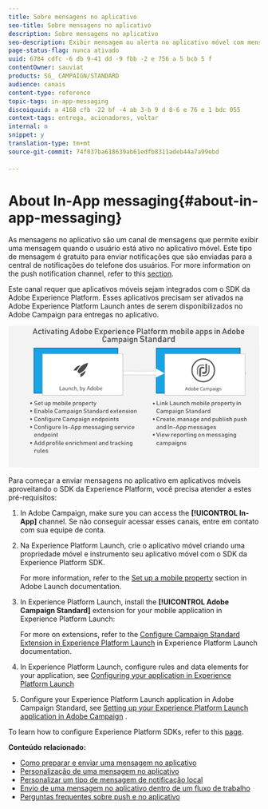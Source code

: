 ```yaml
---
title: Sobre mensagens no aplicativo
seo-title: Sobre mensagens no aplicativo
description: Sobre mensagens no aplicativo
seo-description: Exibir mensagem ou alerta no aplicativo móvel com mensagens no aplicativo.
page-status-flag: nunca ativado
uuid: 6784 cdfc -6 db 9-41 dd -9 fbb -2 e 756 a 5 bcb 5 f
contentOwner: sauviat
products: SG_ CAMPAIGN/STANDARD
audience: canais
content-type: reference
topic-tags: in-app-messaging
discoiquuid: a 4168 cfb -22 bf -4 ab 3-b 9 d 8-6 e 76 e 1 bdc 055
context-tags: entrega, acionadores, voltar
internal: n
snippet: y
translation-type: tm+mt
source-git-commit: 74f037ba618639ab61edfb8311adeb44a7a99ebd

---
```



# About In-App messaging{#about-in-app-messaging}

As mensagens no aplicativo são um canal de mensagens que permite exibir uma mensagem quando o usuário está ativo no aplicativo móvel. Este tipo de mensagem é gratuito para enviar notificações que são enviadas para a central de notificações do telefone dos usuários. For more information on the push notification channel, refer to this [section](../../channels/using/about-push-notifications.md).

Este canal requer que aplicativos móveis sejam integrados com o SDK da Adobe Experience Platform. Esses aplicativos precisam ser ativados na Adobe Experience Platform Launch antes de serem disponibilizados no Adobe Campaign para entregas no aplicativo.

![](assets/launch_campaign.png)

Para começar a enviar mensagens no aplicativo em aplicativos móveis aproveitando o SDK da Experience Platform, você precisa atender a estes pré-requisitos:

1. In Adobe Campaign, make sure you can access the **[!UICONTROL In-App]** channel. Se não conseguir acessar esses canais, entre em contato com sua equipe de conta.
1. Na Experience Platform Launch, crie o aplicativo móvel criando uma propriedade móvel e instrumento seu aplicativo móvel com o SDK da Experience Platform SDK.

   For more information, refer to the [Set up a mobile property](https://aep-sdks.gitbook.io/docs/getting-started/create-a-mobile-property) section in Adobe Launch documentation.

1. In Experience Platform Launch, install the **[!UICONTROL Adobe Campaign Standard]** extension for your mobile application in Experience Platform Launch:

   For more on extensions, refer to the [Configure Campaign Standard Extension in Experience Platform Launch](https://aep-sdks.gitbook.io/docs/using-mobile-extensions/adobe-campaign-standard) in Experience Platform Launch documentation.

1. In Experience Platform Launch, configure rules and data elements for your application, see [Configuring your application in Experience Platform Launch](https://helpx.adobe.com/campaign/kb/config-app-in-launch.html#Step1Createdataelements)

1. Configure your Experience Platform Launch application in Adobe Campaign Standard, see [Setting up your Experience Platform Launch application in Adobe Campaign](https://helpx.adobe.com/campaign/kb/configuring-app-sdk.html#SettingupyourAdobeLaunchapplicationinAdobeCampaign) .

To learn how to configure Experience Platform SDKs, refer to this [page](https://helpx.adobe.com/campaign/kb/configuring-app-sdk.html).

**Conteúdo relacionado:**

* [Como preparar e enviar uma mensagem no aplicativo](../../channels/using/preparing-and-sending-an-in-app-message.md)
* [Personalização de uma mensagem no aplicativo](../../channels/using/customizing-an-in-app-message.md)
* [Personalizar um tipo de mensagem de notificação local](../../channels/using/customizing-an-in-app-message.md#customizing-a-local-notification-message-type)
* [Envio de uma mensagem no aplicativo dentro de um fluxo de trabalho](../../automating/using/in-app-delivery.md)
* [Perguntas frequentes sobre push e no aplicativo](https://helpx.adobe.com/campaign/kb/push_inapp_faq.html)